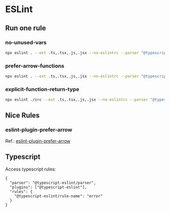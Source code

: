 # ESLint

## Run one rule
### no-unused-vars
```bash
npx eslint . --ext .ts,.tsx,.js,.jsx --no-eslintrc --parser "@typescript-eslint/parser" --env "es6" --env "node" --parser-options "{ecmaVersion: 2018}" --rule "{no-unused-vars: error}"
```

### prefer-arrow-functions
```bash
npx eslint . --ext .ts,.tsx,.js,.jsx --no-eslintrc --parser "@typescript-eslint/parser" --plugin "prefer-arrow" --env "es6" --env "node" --parser-options "{ecmaVersion: 2018}" --rule "{prefer-arrow/prefer-arrow-functions: error}"
```

### explicit-function-return-type
```bash
npx eslint ./src --ext .ts,.tsx,.js,.jsx --no-eslintrc --parser "@typescript-eslint/parser" --plugin "@typescript-eslint" --env "es6" --env "node" --parser-options "{ecmaVersion: 2018}" --rule "{@typescript-eslint/explicit-function-return-type: error}"
```

## Nice Rules
### eslint-plugin-prefer-arrow
Ref.: [eslint-plugin-prefer-arrow](https://www.npmjs.com/package/eslint-plugin-prefer-arrow)


## Typescript
Access typescript rules:
```
{
  "parser": "@typescript-eslint/parser",
  "plugins": ["@typescript-eslint"],
  "rules": {
    "@typescript-eslint/rule-name": "error"
  }
}
```



